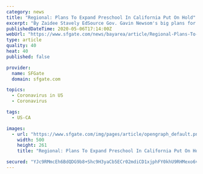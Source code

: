 ```yaml
---
category: news
title: "Regional: Plans To Expand Preschool In California Put On Hold"
excerpt: "By Zaidee Stavely EdSource Gov. Gavin Newsom's big plans for expanding child care and preschool have hit a big roadblock - the coronavirus. Ten thousand more California 4-year-olds were expected to be able to enroll in state-subsidized preschool for the first time this year,"
publishedDateTime: 2020-05-06T17:14:00Z
webUrl: "https://www.sfgate.com/news/bayarea/article/Regional-Plans-To-Expand-Preschool-In-California-15250997.php"
type: article
quality: 40
heat: 40
published: false

provider:
  name: SFGate
  domain: sfgate.com

topics:
  - Coronavirus in US
  - Coronavirus

tags:
  - US-CA

images:
  - url: "https://www.sfgate.com/img/pages/article/opengraph_default.png"
    width: 500
    height: 261
    title: "Regional: Plans To Expand Preschool In California Put On Hold"

secured: "YJc9RMmcEh6BdQDG9b8+Shc9H3yaCb5ECr02mdiCD1xjphFY0khU9RHMexo6v3XCQxnCejrsRa4tTJpXfVx9CebiUXiF8V/POZxHIbhIN8KlTetTgr/bxk4wtPD6Gn1I0k5NjXeHy8SPNOlbjMPDwQr9lgSigBxMvX504d/8cKd5dPBqPUTJnHJQ4LPvyYd5BlWcZbbM4tUNqAWFrl13a1We1+U94EU++RR+RSbQ5wFeQIH1gYk/yXO5DnSnOR3v4T7urpnzIbc3JStTOeMRW7QSvdHqtUWHcM8wtEkwGMG2GvgDGDfIyr8W9CWqD5W0;Kp3EUWfQOHQF2PsH4hsXPg=="
---
```



